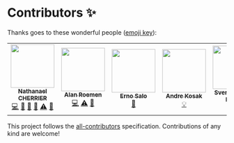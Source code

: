 
# Contributors ✨

Thanks goes to these wonderful people
([emoji key](https://allcontributors.org/docs/en/emoji-key)):

<!-- ALL-CONTRIBUTORS-LIST:START - Do not remove or modify this section -->
<!-- prettier-ignore-start -->
<!-- markdownlint-disable -->
<table>
  <tr>
    <td align="center"><a href="https://nathanaelcherrier.com"><img src="https://avatars0.githubusercontent.com/u/3090112?v=4?s=100" width="100px;" alt=""/><br /><sub><b>Nathanael CHERRIER</b></sub></a><br /><a href="https://github.com/mindsers/changelog-reader-action/commits?author=mindsers" title="Code">💻</a> <a href="https://github.com/mindsers/changelog-reader-action/commits?author=mindsers" title="Documentation">📖</a> <a href="https://github.com/mindsers/changelog-reader-action/pulls?q=is%3Apr+reviewed-by%3Amindsers" title="Reviewed Pull Requests">👀</a> <a href="#question-mindsers" title="Answering Questions">💬</a> <a href="https://github.com/mindsers/changelog-reader-action/commits?author=mindsers" title="Tests">⚠️</a> <a href="#maintenance-mindsers" title="Maintenance">🚧</a></td>
    <td align="center"><a href="https://roemen.company"><img src="https://avatars1.githubusercontent.com/u/796505?v=4?s=100" width="100px;" alt=""/><br /><sub><b>Alan Roemen</b></sub></a><br /><a href="https://github.com/mindsers/changelog-reader-action/commits?author=aroemen" title="Code">💻</a> <a href="https://github.com/mindsers/changelog-reader-action/commits?author=aroemen" title="Tests">⚠️</a> <a href="#ideas-aroemen" title="Ideas, Planning, & Feedback">🤔</a></td>
    <td align="center"><a href="http://endormi.io"><img src="https://avatars3.githubusercontent.com/u/39559256?v=4?s=100" width="100px;" alt=""/><br /><sub><b>Erno Salo</b></sub></a><br /><a href="https://github.com/mindsers/changelog-reader-action/commits?author=endormi" title="Documentation">📖</a></td>
    <td align="center"><a href="https://github.com/andrekosak"><img src="https://avatars1.githubusercontent.com/u/6382243?v=4?s=100" width="100px;" alt=""/><br /><sub><b>Andre Kosak</b></sub></a><br /><a href="#example-andrekosak" title="Examples">💡</a></td>
    <td align="center"><a href="https://svenstaro.org"><img src="https://avatars0.githubusercontent.com/u/1664?v=4?s=100" width="100px;" alt=""/><br /><sub><b>Sven-Hendrik Haase</b></sub></a><br /><a href="#example-svenstaro" title="Examples">💡</a></td>
    <td align="center"><a href="https://alexesprit.com"><img src="https://avatars1.githubusercontent.com/u/1119267?v=4?s=100" width="100px;" alt=""/><br /><sub><b>Alexey</b></sub></a><br /><a href="https://github.com/mindsers/changelog-reader-action/commits?author=alexesprit" title="Documentation">📖</a></td>
    <td align="center"><a href="https://github.com/farfromrefug"><img src="https://avatars.githubusercontent.com/u/655344?v=4?s=100" width="100px;" alt=""/><br /><sub><b>farfromrefuge</b></sub></a><br /><a href="https://github.com/mindsers/changelog-reader-action/commits?author=farfromrefug" title="Code">💻</a></td>
  </tr>
</table>

<!-- markdownlint-restore -->
<!-- prettier-ignore-end -->

<!-- ALL-CONTRIBUTORS-LIST:END -->

This project follows the
[all-contributors](https://github.com/all-contributors/all-contributors)
specification. Contributions of any kind are welcome!
